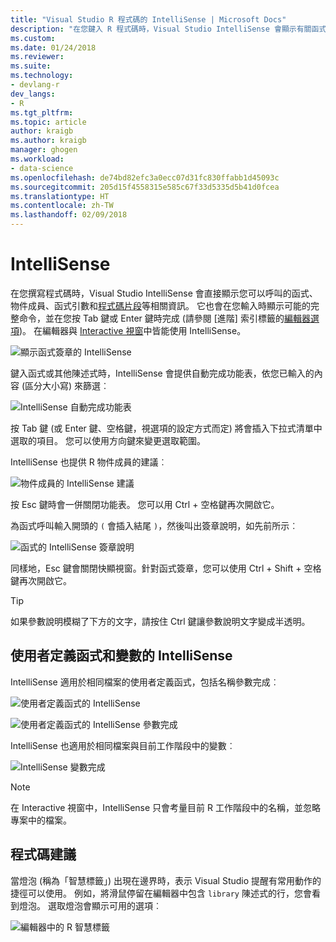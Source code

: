 ```yaml
---
title: "Visual Studio R 程式碼的 IntelliSense | Microsoft Docs"
description: "在您鍵入 R 程式碼時，Visual Studio IntelliSense 會顯示有關函式、物件成員、程式碼片段和自動完成的資訊。"
ms.custom: 
ms.date: 01/24/2018
ms.reviewer: 
ms.suite: 
ms.technology:
- devlang-r
dev_langs:
- R
ms.tgt_pltfrm: 
ms.topic: article
author: kraigb
ms.author: kraigb
manager: ghogen
ms.workload:
- data-science
ms.openlocfilehash: de74bd82efc3a0ecc07d31fc830ffabb1d45093c
ms.sourcegitcommit: 205d15f4558315e585c67f33d5335d5b41d0fcea
ms.translationtype: HT
ms.contentlocale: zh-TW
ms.lasthandoff: 02/09/2018
---
```

# <a name="intellisense"></a>IntelliSense

在您撰寫程式碼時，Visual Studio IntelliSense 會直接顯示您可以呼叫的函式、物件成員、函式引數和[程式碼片段](code-snippets-for-r.md)等相關資訊。 它也會在您輸入時顯示可能的完整命令，並在您按 Tab 鍵或 Enter 鍵時完成 (請參閱 [進階] 索引標籤的[編輯器選項](editing-r-code-in-visual-studio.md#editor-options))。 在編輯器與 [Interactive 視窗](interactive-repl-for-r-in-visual-studio.md)中皆能使用 IntelliSense。

![顯示函式簽章的 IntelliSense](media/intellisense-function-signature.png)

鍵入函式或其他陳述式時，IntelliSense 會提供自動完成功能表，依您已輸入的內容 (區分大小寫) 來篩選︰

![IntelliSense 自動完成功能表](media/intellisense-auto-complete-menu.png)

按 Tab 鍵 (或 Enter 鍵、空格鍵，視選項的設定方式而定) 將會插入下拉式清單中選取的項目。 您可以使用方向鍵來變更選取範圍。

IntelliSense 也提供 R 物件成員的建議︰

![物件成員的 IntelliSense 建議](media/intellisense-auto-complete-r-objects.png)

按 Esc 鍵時會一併關閉功能表。 您可以用 Ctrl + 空格鍵再次開啟它。

為函式呼叫輸入開頭的 `(` 會插入結尾 `)`，然後叫出簽章說明，如先前所示︰

![函式的 IntelliSense 簽章說明](media/intellisense-function-signature.png)

同樣地，Esc 鍵會關閉快顯視窗。針對函式簽章，您可以使用 Ctrl + Shift + 空格鍵再次開啟它。

> [!Tip]
> 如果參數說明模糊了下方的文字，請按住 Ctrl 鍵讓參數說明文字變成半透明。

## <a name="intellisense-for-user-defined-functions-and-variables"></a>使用者定義函式和變數的 IntelliSense

IntelliSense 適用於相同檔案的使用者定義函式，包括名稱參數完成︰

![使用者定義函式的 IntelliSense](media/intellisense-same-file-functions.png)

![使用者定義函式的 IntelliSense 參數完成](media/intellisense-parameter-completion.png)

IntelliSense 也適用於相同檔案與目前工作階段中的變數︰

![IntelliSense 變數完成](media/intellisense-variable-completion.png)

> [!Note]
> 在 Interactive 視窗中，IntelliSense 只會考量目前 R 工作階段中的名稱，並忽略專案中的檔案。

## <a name="code-suggestions"></a>程式碼建議

當燈泡 (稱為「智慧標籤」) 出現在邊界時，表示 Visual Studio 提醒有常用動作的捷徑可以使用。 例如，將滑鼠停留在編輯器中包含 `library` 陳述式的行，您會看到燈泡。 選取燈泡會顯示可用的選項︰

![編輯器中的 R 智慧標籤](media/intellisense-smart-tags.png)
